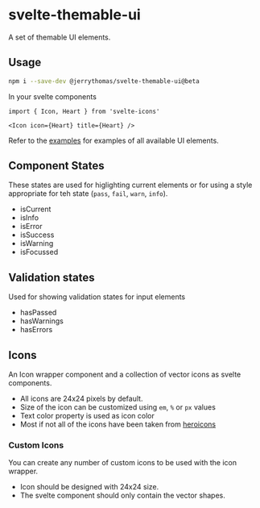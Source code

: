 # svelte-themable-ui

A set of themable UI elements.

## Usage

```bash
npm i --save-dev @jerrythomas/svelte-themable-ui@beta
```

In your svelte components

```svelte
import { Icon, Heart } from 'svelte-icons'

<Icon icon={Heart} title={Heart} />
```

Refer to the [examples](example) for examples of all available UI elements.

## Component States

These states are used for higlighting current elements or for using a style appropriate for teh state (`pass`, `fail`, `warn`, `info`).

- isCurrent
- isInfo
- isError
- isSuccess
- isWarning
- isFocussed

## Validation states

Used for showing validation states for input elements

- hasPassed
- hasWarnings
- hasErrors

## Icons

An Icon wrapper component and a collection of vector icons as svelte components.

- All icons are 24x24 pixels by default.
- Size of the icon can be customized using `em`, `%` or `px` values
- Text color property is used as icon color
- Most if not all of the icons have been taken from [heroicons](https://heroicons.com/)

### Custom Icons

You can create any number of custom icons to be used with the icon wrapper.

- Icon should be designed with 24x24 size.
- The svelte component should only contain the vector shapes.
